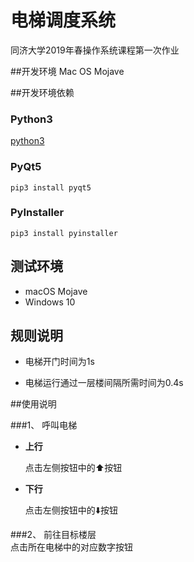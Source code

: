 # 电梯调度系统
同济大学2019年春操作系统课程第一次作业

##开发环境
Mac OS Mojave

##开发环境依赖

### Python3
[python3](https://www.python.org/getit/) 

### PyQt5

`pip3 install pyqt5`

### PyInstaller

`pip3 install pyinstaller`
 
## 测试环境
* macOS Mojave
* Windows 10

## 规则说明

* 电梯开门时间为1s


* 电梯运行通过一层楼间隔所需时间为0.4s
	
##使用说明

###1、 呼叫电梯
* **上行**

	点击左侧按钮中的⬆️按钮
* **下行**

	点击左侧按钮中的⬇️按钮
	
###2、 前往目标楼层  
点击所在电梯中的对应数字按钮
